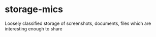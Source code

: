 # storage-mics
Loosely classified storage of screenshots, documents, files which are interesting enough to share

